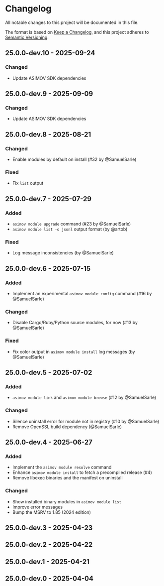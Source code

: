 # Changelog

All notable changes to this project will be documented in this file.

The format is based on [Keep a Changelog](https://keepachangelog.com/en/1.0.0/),
and this project adheres to [Semantic Versioning](https://semver.org/spec/v2.0.0.html).

## 25.0.0-dev.10 - 2025-09-24

### Changed

- Update ASIMOV SDK dependencies

## 25.0.0-dev.9 - 2025-09-09

### Changed

- Update ASIMOV SDK dependencies

## 25.0.0-dev.8 - 2025-08-21
### Changed
- Enable modules by default on install (#32 by @SamuelSarle)
### Fixed
- Fix `list` output

## 25.0.0-dev.7 - 2025-07-29
### Added
- `asimov module upgrade` command (#23 by @SamuelSarle)
- `asimov module list -o jsonl` output format (by @artob)
### Fixed
- Log message inconsistencies (by @SamuelSarle)

## 25.0.0-dev.6 - 2025-07-15
### Added
- Implement an experimental `asimov module config` command (#16 by @SamuelSarle)
### Changed
- Disable Cargo/Ruby/Python source modules, for now (#13 by @SamuelSarle)
### Fixed
- Fix color output in `asimov module install` log messages (by @SamuelSarle)

## 25.0.0-dev.5 - 2025-07-02
### Added
- `asimov module link` and `asimov module browse` (#12 by @SamuelSarle)
### Changed
- Silence uninstall error for module not in registry (#10 by @SamuelSarle)
- Remove OpenSSL build dependency (@SamuelSarle)

## 25.0.0-dev.4 - 2025-06-27
### Added
- Implement the `asimov module resolve` command
- Enhance `asimov module install` to fetch a precompiled release (#4)
- Remove libexec binaries and the manifest on uninstall
### Changed
- Show installed binary modules in `asimov module list`
- Improve error messages
- Bump the MSRV to 1.85 (2024 edition)

## 25.0.0-dev.3 - 2025-04-23

## 25.0.0-dev.2 - 2025-04-22

## 25.0.0-dev.1 - 2025-04-21

## 25.0.0-dev.0 - 2025-04-04
